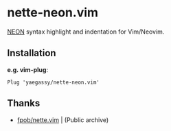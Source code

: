 # nette-neon.vim

[NEON](https://github.com/nette/neon) syntax highlight and indentation for Vim/Neovim.

## Installation

**e.g. vim-plug**:

```vim
Plug 'yaegassy/nette-neon.vim'
```

## Thanks

- [fpob/nette.vim](https://github.com/fpob/nette.vim) | (Public archive)
